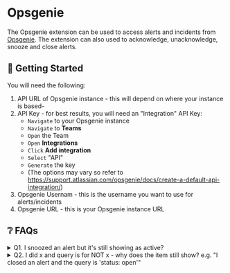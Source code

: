 # Opsgenie

The Opsgenie extension can be used to access alerts and incidents from [Opsgenie](https://www.atlassian.com/software/opsgenie). The extension can also used to acknowledge, unacknowledge, snooze and close alerts.

## 🚀 Getting Started
You will need the following:

1. API URL of Opsgenie instance - this will depend on where your instance is based-
2. API Key - for best results, you will need an "Integration" API Key:
    - `Navigate` to your Opsgenie instance
    - `Navigate` to **Teams**
    - `Open` the Team
    - `Open` **Integrations**
    - `Click` **Add integration**
    - `Select` "API"
    - `Generate` the key
    - (The options may vary so refer to https://support.atlassian.com/opsgenie/docs/create-a-default-api-integration/)
3. Opsgenie Usernam - this is the username you want to use for alerts/incidents
4. Opsgenie URL - this is your Opsgenie instance URL

## ❔ FAQs

<details>
<summary>Q1. I snoozed an alert but it's still showing as active?</summary>
Ans,. Ensure that you have entered the correct user in Preferences and that you have the capability to snooze as Opsgenie does not seem to know if the user is invalid.
</details>
<details>
<summary>Q2. I did x and query is for NOT x - why does the item still show? e.g. "I closed an alert and the query is 'status: open'"</summary>
Ans,. This is the same behavior as the web app.
</details>